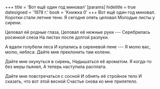 +++
title = 'Вот ещё один год миновал'
[params]
  hidetitle = true
  datesigned = '1978 г.'
  book = 'Книжка 0'
+++
Вот ещё один год миновал.
Коротки стали летние тени.
Я сегодня опять целовал
Молодые листы у сирени.

Целовал ей родные глаза,
Целовал её нежные руки ---
Серебрилась росинкой слеза
На листах после долгой разлуки.

А вдали голубели леса
И купались в сиреневой пене ---
Я молю вас, молю, небеса:
Дайте мне преклонить там колени.

Дайте мне окунуться в сирень,
Надышаться её ароматом.
Я когда-то без меры пьянел,
А теперь наступила расплата.

Дайте мне повстречаться с сосной
И обнять её стройное тело
И сказать, что вот этой весной
Счастье снова ко мне прилетело.
<!-- [АвтИспр- Мое счастье, как дым улетело.] -->

<!-- 1978 г. -->
<!-- Книжка 0 -->
<!-- Книжка 2 -->
